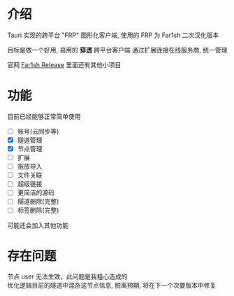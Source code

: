 # 介绍
Tauri 实现的跨平台 "FRP" 图形化客户端, 使用的 FRP 为 Far1sh 二次汉化版本

目标是做一个好用, 易用的 **穿透** 跨平台客户端 通过扩展连接在线服务商, 统一管理

官网 [Far1sh Release](https://release.far1sh.icu/app/quick_link) 里面还有其他小项目

# 功能
目前已经能够正常简单使用
- [ ] 账号(云同步等)
- [x] 隧道管理
- [x] 节点管理
- [ ] 扩展
- [ ] 拖放导入
- [ ] 文件关联
- [ ] 超级链接
- [ ] 更简洁的源码
- [ ] 隧道删除(完整)
- [ ] 标签删除(完整)

可能还会加入其他功能

# 存在问题
节点 user 无法生效，此问题是我粗心造成的 \
优化逻辑目前的隧道中混杂这节点信息, 脱离预期, 将在下一个次要版本中修复
